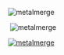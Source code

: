 <p><img src="https://github-readme-stats-eight-theta.vercel.app/api/top-langs?username=metalmerge&show_icons=true&locale=en&theme=dark" alt="metalmerge" />

&nbsp;<img src="https://github-readme-stats-eight-theta.vercel.app/api?username=metalmerge&show_icons=true&locale=en&theme=dark" alt="metalmerge" />

<a href="https://github.com/ryo-ma/github-profile-trophy"><img src="https://github-profile-trophy.vercel.app/?username=metalmerge&theme=darkhub&margin-w=10&no-bg=true&column=-1" alt="metalmerge"/></a></p>

